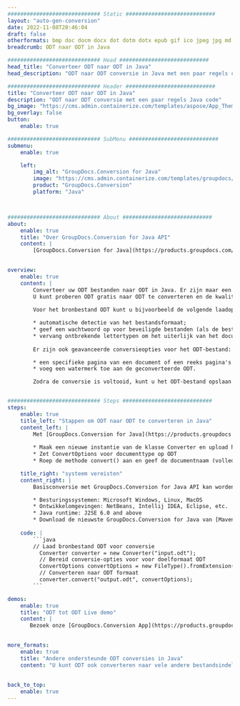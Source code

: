 ```yaml
---
############################# Static ############################
layout: "auto-gen-conversion"
date: 2022-11-08T20:46:04
draft: false
otherformats: bmp doc docm docx dot dotm dotx epub gif ico jpeg jpg md odt ott pdf png psd rtf tex tif tiff txt xps
breadcrumb: ODT naar ODT in Java

############################# Head ############################
head_title: "Converteer ODT naar ODT in Java"
head_description: "ODT naar ODT conversie in Java met een paar regels code. Converteer meer dan 160 bestandsindelingen met de GroupDocs-documentconversie-API voor Java"

############################# Header ############################
title: "Converteer ODT naar ODT in Java"
description: "ODT naar ODT conversie met een paar regels Java code"
bg_image: "https://cms.admin.containerize.com/templates/aspose/App_Themes/V3/images/bg/header1.png"
bg_overlay: false
button:
    enable: true

############################# SubMenu ############################
submenu:
    enable: true

    left:
        img_alt: "GroupDocs.Conversion for Java"
        image: "https://cms.admin.containerize.com/templates/groupdocs/images/product-logos/90x90-noborder/groupdocs-conversion-java.png"
        product: "GroupDocs.Conversion"
        platform: "Java"



############################# About ############################
about:
    enable: true
    title: "Over GroupDocs.Conversion for Java API"
    content: |
        [GroupDocs.Conversion for Java](https://products.groupdocs.com/conversion/java/) is een geavanceerde conversie-API voor bestandsindelingen voor het converteren tussen populaire afbeeldings- en documentindelingen zoals Microsoft Office, OpenDocument, PDF, HTML, e-mail, CAD. en nog veel meer met slechts een paar regels code. De native API detecteert automatisch de formaten van de originele documenten en biedt veel opties voor het aanpassen van de geconverteerde documenten. Naast de functie om informatie uit een document te extraheren, ondersteunt het standaard ook het cachen van de conversieresultaten naar de lokale schijf. Elk type cacheopslag kan echter worden ondersteund door de juiste interfaces te implementeren - Amazon S3, Dropbox, Google Drive, Windows Azure, Reddis of andere.
    

overview:
    enable: true
    content: |
        Converteer uw ODT bestanden naar ODT in Java. Er zijn maar een paar regels Java code nodig op elk platform naar keuze, zoals Windows, Linux, macOS.
        U kunt proberen ODT gratis naar ODT te converteren en de kwaliteit van de conversieresultaten te evalueren. Naast eenvoudige scripts voor bestandsconversie, kunt u meer geavanceerde opties proberen voor het laden van het ODT-bronbestand en het opslaan van de ODT-uitvoer. 
        
        Voor het bronbestand ODT kunt u bijvoorbeeld de volgende laadopties gebruiken:

        * automatische detectie van het bestandsformaat;
        * geef een wachtwoord op voor beveiligde bestanden (als de bestandsindeling dit ondersteunt);
        * vervang ontbrekende lettertypen om het uiterlijk van het document te behouden.
        
        Er zijn ook geavanceerde conversieopties voor het ODT-bestand:

        * een specifieke pagina van een document of een reeks pagina's converteren;
        * voeg een watermerk toe aan de geconverteerde ODT.

        Zodra de conversie is voltooid, kunt u het ODT-bestand opslaan in uw lokale bestandspad of in opslag van derden, zoals FTP, Amazon S3, Google Drive, Dropbox enz. Let op - om ODT te converteren tot ODT, hoeft u geen extra software te installeren, zoals MS Office, Open Office, Adobe Acrobat Reader etc.


############################# Steps ############################
steps:
    enable: true
    title_left: "Stappen om ODT naar ODT te converteren in Java"
    content_left: |
        Met [GroupDocs.Conversion for Java](https://products.groupdocs.com/conversion/java/) kunnen ontwikkelaars het ODT-bestand eenvoudig converteren naar ODT met een paar regels code.
        
        * Maak een nieuwe instantie van de klasse Converter en upload het bestand ODT met het volledige pad
        * Zet ConvertOptions voor documenttype op ODT
        * Roep de methode convert() aan en geef de documentnaam (volledig pad) en formaat (ODT) door als parameter

    title_right: "systeem vereisten"
    content_right: |
        Basisconversie met GroupDocs.Conversion for Java API kan worden gedaan met slechts een paar regels code. Onze API's worden ondersteund op alle belangrijke platforms en besturingssystemen. Voordat u de onderstaande code uitvoert, moet u ervoor zorgen dat de volgende vereisten op uw systeem zijn geïnstalleerd.

        * Besturingssystemen: Microsoft Windows, Linux, MacOS
        * Ontwikkelomgevingen: NetBeans, Intellij IDEA, Eclipse, etc.
        * Java runtime: J2SE 6.0 and above
        * Download de nieuwste GroupDocs.Conversion for Java van [Maven](https://repository.groupdocs.com/webapp/#/artifacts/browse/tree/General/repo/com/groupdocs/groupdocs-conversion)
         
    code: |
        ```java    
        // Laad bronbestand ODT voor conversie
          Converter converter = new Converter("input.odt");
          // Bereid conversie-opties voor voor doelformaat ODT
          ConvertOptions convertOptions = new FileType().fromExtension("odt").getConvertOptions();
          // Converteren naar ODT formaat
          converter.convert("output.odt", convertOptions);
        ```

demos:
    enable: true
    title: "ODT tot ODT Live demo"
    content: |
       Bezoek onze [GroupDocs.Conversion App](https://products.groupdocs.app/conversion/family) website en probeer ODT naar ODT conversie nu. De gratis demo heeft de volgende voordelen:
          

more_formats:
    enable: true
    title: "Andere ondersteunde ODT conversies in Java"
    content: "U kunt ODT ook converteren naar vele andere bestandsindelingen. Zie de lijst hieronder."
       
       
back_to_top:
    enable: true
---
```

